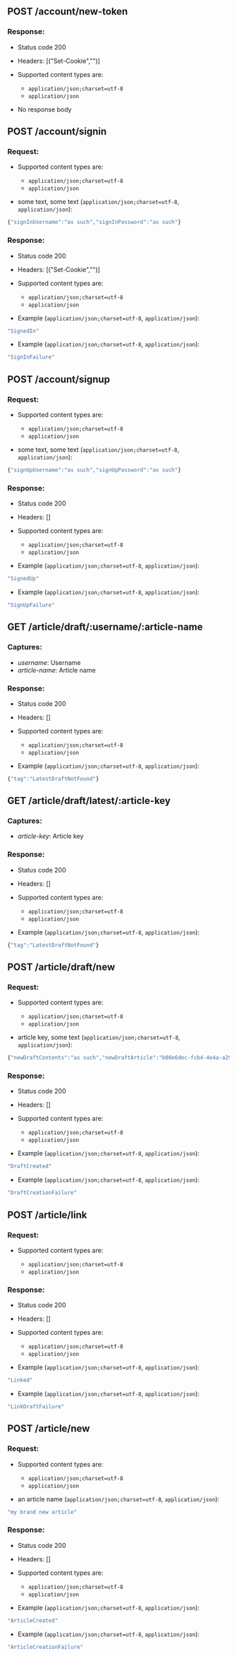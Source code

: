 ## POST /account/new-token

### Response:

- Status code 200
- Headers: [("Set-Cookie","<no header sample provided>")]

- Supported content types are:

    - `application/json;charset=utf-8`
    - `application/json`

- No response body

## POST /account/signin

### Request:

- Supported content types are:

    - `application/json;charset=utf-8`
    - `application/json`

- some text, some text (`application/json;charset=utf-8`, `application/json`):

```javascript
{"signInUsername":"as such","signInPassword":"as such"}
```

### Response:

- Status code 200
- Headers: [("Set-Cookie","<no header sample provided>")]

- Supported content types are:

    - `application/json;charset=utf-8`
    - `application/json`

- Example (`application/json;charset=utf-8`, `application/json`):

```javascript
"SignedIn"
```

- Example (`application/json;charset=utf-8`, `application/json`):

```javascript
"SignInFailure"
```

## POST /account/signup

### Request:

- Supported content types are:

    - `application/json;charset=utf-8`
    - `application/json`

- some text, some text (`application/json;charset=utf-8`, `application/json`):

```javascript
{"signUpUsername":"as such","signUpPassword":"as such"}
```

### Response:

- Status code 200
- Headers: []

- Supported content types are:

    - `application/json;charset=utf-8`
    - `application/json`

- Example (`application/json;charset=utf-8`, `application/json`):

```javascript
"SignedUp"
```

- Example (`application/json;charset=utf-8`, `application/json`):

```javascript
"SignUpFailure"
```

## GET /article/draft/:username/:article-name

### Captures:

- *username*: Username
- *article-name*: Article name

### Response:

- Status code 200
- Headers: []

- Supported content types are:

    - `application/json;charset=utf-8`
    - `application/json`

- Example (`application/json;charset=utf-8`, `application/json`):

```javascript
{"tag":"LatestDraftNotFound"}
```

## GET /article/draft/latest/:article-key

### Captures:

- *article-key*: Article key

### Response:

- Status code 200
- Headers: []

- Supported content types are:

    - `application/json;charset=utf-8`
    - `application/json`

- Example (`application/json;charset=utf-8`, `application/json`):

```javascript
{"tag":"LatestDraftNotFound"}
```

## POST /article/draft/new

### Request:

- Supported content types are:

    - `application/json;charset=utf-8`
    - `application/json`

- article key, some text (`application/json;charset=utf-8`, `application/json`):

```javascript
{"newDraftContents":"as such","newDraftArticle":"b00e6dec-fcb4-4e4a-a298-c5cac17e37e8"}
```

### Response:

- Status code 200
- Headers: []

- Supported content types are:

    - `application/json;charset=utf-8`
    - `application/json`

- Example (`application/json;charset=utf-8`, `application/json`):

```javascript
"DraftCreated"
```

- Example (`application/json;charset=utf-8`, `application/json`):

```javascript
"DraftCreationFailure"
```

## POST /article/link

### Request:

- Supported content types are:

    - `application/json;charset=utf-8`
    - `application/json`

### Response:

- Status code 200
- Headers: []

- Supported content types are:

    - `application/json;charset=utf-8`
    - `application/json`

- Example (`application/json;charset=utf-8`, `application/json`):

```javascript
"Linked"
```

- Example (`application/json;charset=utf-8`, `application/json`):

```javascript
"LinkDraftFailure"
```

## POST /article/new

### Request:

- Supported content types are:

    - `application/json;charset=utf-8`
    - `application/json`

- an article name (`application/json;charset=utf-8`, `application/json`):

```javascript
"my brand new article"
```

### Response:

- Status code 200
- Headers: []

- Supported content types are:

    - `application/json;charset=utf-8`
    - `application/json`

- Example (`application/json;charset=utf-8`, `application/json`):

```javascript
"ArticleCreated"
```

- Example (`application/json;charset=utf-8`, `application/json`):

```javascript
"ArticleCreationFailure"
```


